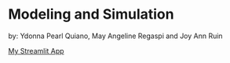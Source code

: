 # Modeling and Simulation

by: Ydonna Pearl Quiano, May Angeline Regaspi and Joy Ann Ruin

[My Streamlit App]()
